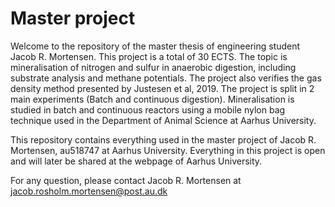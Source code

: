 # Master project

Welcome to the repository of the master thesis of engineering student Jacob R. Mortensen.
This project is a total of 30 ECTS. The topic is mineralisation of nitrogen and sulfur in anaerobic digestion, including substrate analysis and methane potentials. The project also verifies the gas density method presented by Justesen et al, 2019.
The project is split in 2 main experiments (Batch and continuous digestion). Mineralisation is studied in batch and continuous reactors using a mobile nylon bag technique used in the Department of Animal Science at Aarhus University. 

This repository contains everything used in the master project of Jacob R. Mortensen, au518747 at Aarhus University. Everything in this project is open and will later be shared at the webpage of Aarhus University.

For any question, please contact Jacob R. Mortensen at jacob.rosholm.mortensen@post.au.dk
